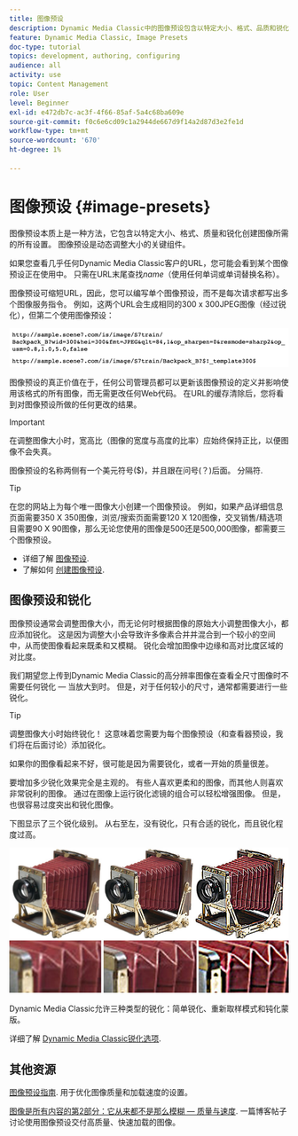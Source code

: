 ```yaml
---
title: 图像预设
description: Dynamic Media Classic中的图像预设包含以特定大小、格式、品质和锐化创建图像所需的所有设置。 图像预设是动态调整大小的关键组件。 当您查看Dynamic Media Classic中的URL时，可以轻松查看图像预设是否正在使用中。 了解图像预设、它们为什么如此有用以及如何创建图像预设。
feature: Dynamic Media Classic, Image Presets
doc-type: tutorial
topics: development, authoring, configuring
audience: all
activity: use
topic: Content Management
role: User
level: Beginner
exl-id: e472db7c-ac3f-4f66-85af-5a4c68ba609e
source-git-commit: f0c6e6cd09c1a2944de667d9f14a2d87d3e2fe1d
workflow-type: tm+mt
source-wordcount: '670'
ht-degree: 1%

---
```


# 图像预设 {#image-presets}

图像预设本质上是一种方法，它包含以特定大小、格式、质量和锐化创建图像所需的所有设置。 图像预设是动态调整大小的关键组件。

如果您查看几乎任何Dynamic Media Classic客户的URL，您可能会看到某个图像预设正在使用中。 只需在URL末尾查找$name$（使用任何单词或单词替换名称）。

图像预设可缩短URL，因此，您可以编写单个图像预设，而不是每次请求都写出多个图像服务指令。 例如，这两个URL会生成相同的300 x 300JPEG图像（经过锐化），但第二个使用图像预设：

![图像](assets/image-presets/image-preset-2.png)

图像预设的真正价值在于，任何公司管理员都可以更新该图像预设的定义并影响使用该格式的所有图像，而无需更改任何Web代码。 在URL的缓存清除后，您将看到对图像预设所做的任何更改的结果。

>[!IMPORTANT]
>
>在调整图像大小时，宽高比（图像的宽度与高度的比率）应始终保持正比，以便图像不会失真。

图像预设的名称两侧有一个美元符号($)，并且跟在问号(？)后面。 分隔符.

>[!TIP]
>
>在您的网站上为每个唯一图像大小创建一个图像预设。 例如，如果产品详细信息页面需要350 X 350图像，浏览/搜索页面需要120 X 120图像，交叉销售/精选项目需要90 X 90图像，那么无论您使用的图像是500还是500,000图像，都需要三个图像预设。

- 详细了解 [图像预设](https://experienceleague.adobe.com/docs/dynamic-media-classic/using/image-sizing/setting-image-presets.html).
- 了解如何 [创建图像预设](https://experienceleague.adobe.com/docs/dynamic-media-classic/using/image-sizing/setting-image-presets.html#creating-an-image-preset).

## 图像预设和锐化

图像预设通常会调整图像大小，而无论何时根据图像的原始大小调整图像大小，都应添加锐化。 这是因为调整大小会导致许多像素合并并混合到一个较小的空间中，从而使图像看起来既柔和又模糊。 锐化会增加图像中边缘和高对比度区域的对比度。

我们期望您上传到Dynamic Media Classic的高分辨率图像在查看全尺寸图像时不需要任何锐化 — 当放大到时。 但是，对于任何较小的尺寸，通常都需要进行一些锐化。

>[!TIP]
>
>调整图像大小时始终锐化！ 这意味着您需要为每个图像预设（和查看器预设，我们将在后面讨论）添加锐化。
>
>如果你的图像看起来不好，很可能是因为需要锐化，或者一开始的质量很差。

要增加多少锐化效果完全是主观的。 有些人喜欢更柔和的图像，而其他人则喜欢非常锐利的图像。 通过在图像上运行锐化滤镜的组合可以轻松增强图像。 但是，也很容易过度突出和锐化图像。

下图显示了三个锐化级别。 从右至左，没有锐化，只有合适的锐化，而且锐化程度过高。

![图像](assets/image-presets/image-presets-1.jpg)

Dynamic Media Classic允许三种类型的锐化：简单锐化、重新取样模式和钝化蒙版。

详细了解 [Dynamic Media Classic锐化选项](https://experienceleague.adobe.com/docs/dynamic-media-classic/using/master-files/sharpening-image.html#sharpening_an_image).

## 其他资源

[图像预设指南](https://www.adobe.com/content/dam/www/us/en/experience-manager/pdfs/dynamic-media-image-preset-guide.pdf). 用于优化图像质量和加载速度的设置。

[图像是所有内容的第2部分：它从来都不是那么模糊 — 质量与速度](https://theblog.adobe.com/image-is-everything-part-2-its-never-just-a-blur-quality-versus-speed/). 一篇博客帖子讨论使用图像预设交付高质量、快速加载的图像。
